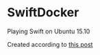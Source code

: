 # SwiftDocker
Playing Swift on Ubuntu 15.10

Created according to [this post](https://developer.ibm.com/swift/2015/12/15/running-swift-within-docker/)
